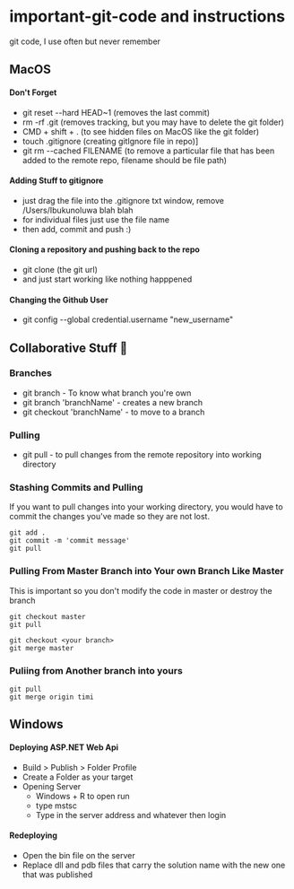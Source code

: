 # important-git-code and instructions 
git code, I use often but never remember 

## MacOS
#### Don't Forget
- git reset --hard HEAD~1 (removes the last commit)
- rm -rf .git (removes tracking, but you may have to delete the git folder)
- CMD + shift + . (to see hidden files on MacOS like the git folder)
- touch .gitignore (creating gitIgnore file in repo)]
- git rm --cached FILENAME (to remove a particular file that has been added to the remote repo, filename should be file path)

#### Adding Stuff to gitignore
- just drag the file into the .gitignore txt window, remove /Users/Ibukunoluwa blah blah 
- for individual files just use the file name
- then add, commit and push :)


#### Cloning a repository and pushing back to the repo 
- git clone (the git url)
- and just start working like nothing happpened

#### Changing the Github User
- git config --global credential.username "new_username"

## Collaborative Stuff 🤝

### Branches
- git branch - To know what branch you're own 
- git branch 'branchName' - creates a new branch 
- git checkout 'branchName' - to move to a branch 

### Pulling
- git pull - to pull changes from the remote repository into working directory

### Stashing Commits and Pulling
If you want to pull changes into your working directory, you would have to commit the changes you've made so they are not lost. 
```
git add .
git commit -m 'commit message'
git pull
```

### Pulling From Master Branch into Your own Branch Like Master
This is important so you don't modify the code in master or destroy the branch
```
git checkout master
git pull

git checkout <your branch>
git merge master
```

### Puliing from Another branch into yours 
```
git pull
git merge origin timi
```

## Windows
#### Deploying ASP.NET Web Api
- Build > Publish > Folder Profile
- Create a Folder as your target
- Opening Server 
  - Windows + R to open run 
  - type mstsc
  - Type in the server address and whatever then login 
  
#### Redeploying 
- Open the bin file on the server
- Replace dll and pdb files that carry the solution name with the new one that was published 
